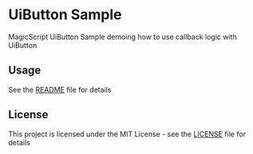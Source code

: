 # UiButton Sample

MagicScript UiButton Sample demoing how to use callback logic with UiButton

## Usage

See the [README](../README.md) file for details

## License

This project is licensed under the MIT License - see the [LICENSE](../LICENSE) file for details
